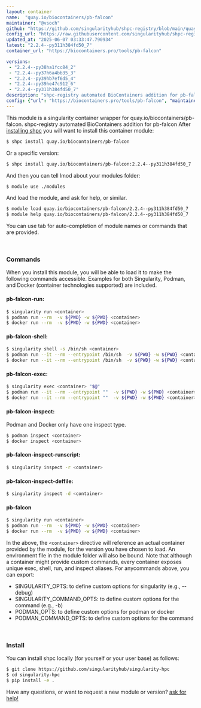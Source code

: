 ```yaml
---
layout: container
name:  "quay.io/biocontainers/pb-falcon"
maintainer: "@vsoch"
github: "https://github.com/singularityhub/shpc-registry/blob/main/quay.io/biocontainers/pb-falcon/container.yaml"
config_url: "https://raw.githubusercontent.com/singularityhub/shpc-registry/main/quay.io/biocontainers/pb-falcon/container.yaml"
updated_at: "2025-06-07 03:33:47.790934"
latest: "2.2.4--py311h384fd50_7"
container_url: "https://biocontainers.pro/tools/pb-falcon"

versions:
 - "2.2.4--py38ha1fcc84_2"
 - "2.2.4--py37h6a4bb35_3"
 - "2.2.4--py39hb7ef6d5_4"
 - "2.2.4--py39he47c912_6"
 - "2.2.4--py311h384fd50_7"
description: "shpc-registry automated BioContainers addition for pb-falcon"
config: {"url": "https://biocontainers.pro/tools/pb-falcon", "maintainer": "@vsoch", "description": "shpc-registry automated BioContainers addition for pb-falcon", "latest": {"2.2.4--py311h384fd50_7": "sha256:78db731e0578f5987095465963ac259054973d6daa65a8cbe2823fb483404a51"}, "tags": {"2.2.4--py38ha1fcc84_2": "sha256:8270d1a95e6fb20c991ad67947600a55db8a50650b94b0efa0a58d5b76f23487", "2.2.4--py37h6a4bb35_3": "sha256:98e6432e4642bd1cfaed26f08c7c1186e7cf59d890f3e26730d5fc90d92a8ee9", "2.2.4--py39hb7ef6d5_4": "sha256:41fec34240293ad57029600b8c7c2d311142d1c0bc087d729bdd6efc2bbeec4b", "2.2.4--py39he47c912_6": "sha256:5be0a47edf9e28b8945e170f20f163c81c34f28537f9edf2d37fd5fff1ecc2eb", "2.2.4--py311h384fd50_7": "sha256:78db731e0578f5987095465963ac259054973d6daa65a8cbe2823fb483404a51"}, "docker": "quay.io/biocontainers/pb-falcon"}
---
```


This module is a singularity container wrapper for quay.io/biocontainers/pb-falcon.
shpc-registry automated BioContainers addition for pb-falcon
After [installing shpc](#install) you will want to install this container module:


```bash
$ shpc install quay.io/biocontainers/pb-falcon
```

Or a specific version:

```bash
$ shpc install quay.io/biocontainers/pb-falcon:2.2.4--py311h384fd50_7
```

And then you can tell lmod about your modules folder:

```bash
$ module use ./modules
```

And load the module, and ask for help, or similar.

```bash
$ module load quay.io/biocontainers/pb-falcon/2.2.4--py311h384fd50_7
$ module help quay.io/biocontainers/pb-falcon/2.2.4--py311h384fd50_7
```

You can use tab for auto-completion of module names or commands that are provided.

<br>

### Commands

When you install this module, you will be able to load it to make the following commands accessible.
Examples for both Singularity, Podman, and Docker (container technologies supported) are included.

#### pb-falcon-run:

```bash
$ singularity run <container>
$ podman run --rm  -v ${PWD} -w ${PWD} <container>
$ docker run --rm  -v ${PWD} -w ${PWD} <container>
```

#### pb-falcon-shell:

```bash
$ singularity shell -s /bin/sh <container>
$ podman run --it --rm --entrypoint /bin/sh  -v ${PWD} -w ${PWD} <container>
$ docker run --it --rm --entrypoint /bin/sh  -v ${PWD} -w ${PWD} <container>
```

#### pb-falcon-exec:

```bash
$ singularity exec <container> "$@"
$ podman run --it --rm --entrypoint ""  -v ${PWD} -w ${PWD} <container> "$@"
$ docker run --it --rm --entrypoint ""  -v ${PWD} -w ${PWD} <container> "$@"
```

#### pb-falcon-inspect:

Podman and Docker only have one inspect type.

```bash
$ podman inspect <container>
$ docker inspect <container>
```

#### pb-falcon-inspect-runscript:

```bash
$ singularity inspect -r <container>
```

#### pb-falcon-inspect-deffile:

```bash
$ singularity inspect -d <container>
```



#### pb-falcon

```bash
$ singularity run <container>
$ podman run --rm  -v ${PWD} -w ${PWD} <container>
$ docker run --rm  -v ${PWD} -w ${PWD} <container>
```


In the above, the `<container>` directive will reference an actual container provided
by the module, for the version you have chosen to load. An environment file in the
module folder will also be bound. Note that although a container
might provide custom commands, every container exposes unique exec, shell, run, and
inspect aliases. For anycommands above, you can export:

 - SINGULARITY_OPTS: to define custom options for singularity (e.g., --debug)
 - SINGULARITY_COMMAND_OPTS: to define custom options for the command (e.g., -b)
 - PODMAN_OPTS: to define custom options for podman or docker
 - PODMAN_COMMAND_OPTS: to define custom options for the command

<br>

### Install

You can install shpc locally (for yourself or your user base) as follows:

```bash
$ git clone https://github.com/singularityhub/singularity-hpc
$ cd singularity-hpc
$ pip install -e .
```

Have any questions, or want to request a new module or version? [ask for help!](https://github.com/singularityhub/singularity-hpc/issues)